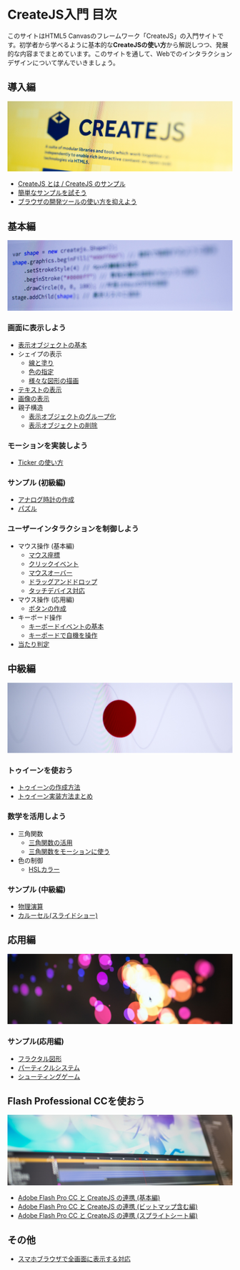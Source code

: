 # CreateJS入門 目次

このサイトはHTML5 Canvasのフレームワーク「CreateJS」の入門サイトです。初学者から学べるように基本的な**CreateJSの使い方**から解説しつつ、発展的な内容までまとめています。このサイトを通して、Webでのインタラクションデザインについて学んでいきましょう。

## 導入編

![CreateJSの導入編](../imgs/title_createjs.jpg)

- [CreateJS とは / CreateJS のサンプル](basic.md)
- [簡単なサンプルを試そう](quickstart.md)
- [ブラウザの開発ツールの使い方を抑えよう](debug.md)

## 基本編

![CreateJSの基本編](../imgs/title_shape.jpg)

### 画面に表示しよう

- [表示オブジェクトの基本](displayobject.md)
- シェイプの表示
  - [線と塗り](shape_fill_stroke.md)
  - [色の指定](shape_color.md)
  - [様々な図形の描画](shape_draw.md)
- [テキストの表示](text.md)
- [画像の表示](bitmap.md)
- 親子構造
  - [表示オブジェクトのグループ化](nest.md)
  - [表示オブジェクトの削除](displayobject_remove.md)

### モーションを実装しよう

- [Ticker の使い方](ticker.md)


### サンプル (初級編)

- [アナログ時計の作成](clock.md)
- [パズル](game_pazzle.md)

### ユーザーインタラクションを制御しよう

- マウス操作 (基本編)
  - [マウス座標](mouse_xy.md)
  - [クリックイベント](mouse_click.md)
  - [マウスオーバー](mouse_over.md)
  - [ドラッグアンドドロップ](mouse_drag.md)
  - [タッチデバイス対応](mouse_touch.md)
- マウス操作 (応用編)
  - [ボタンの作成](button.md)
- キーボード操作
  - [キーボードイベントの基本](keyboard_basic.md)
  - [キーボードで自機を操作](keyboard_ship.md)
- [当たり判定](hittest.md)

## 中級編

![CreateJS入門の中級編](../imgs/title_trigonometry.jpg)

### トゥイーンを使おう

- [トゥイーンの作成方法](tween.md)
- [トゥイーン実装方法まとめ](tween_api.md)

### 数学を活用しよう

- 三角関数
  - [三角関数の活用](math_basic.md)
  - [三角関数をモーションに使う](math_trigonometry.md)
- 色の制御
  - [HSLカラー](color_hsl.md)

### サンプル (中級編)

- [物理演算](ball.md)
- [カルーセル(スライドショー)](slideshow.md)


## 応用編

![CreateJS入門の応用編](../imgs/title_particle.jpg)

### サンプル(応用編)

- [フラクタル図形](fractal.md)
- [パーティクルシステム](particle.md)
- [シューティングゲーム](game_shooting.md)

## Flash Professional CCを使おう

![CreateJS入門 - Adobe Animate CCとの連携](../imgs/title_animatecc.jpg)

- [Adobe Flash Pro CC と CreateJS の連携 (基本編)](adobe_animate.md)
- [Adobe Flash Pro CC と CreateJS の連携 (ビットマップ含む編)](adobe_animate_bitmaps.md)
- [Adobe Flash Pro CC と CreateJS の連携 (スプライトシート編)](adobe_animate_spritesheet.md)

## その他

- [スマホブラウザで全画面に表示する対応](fullscreen.md)

